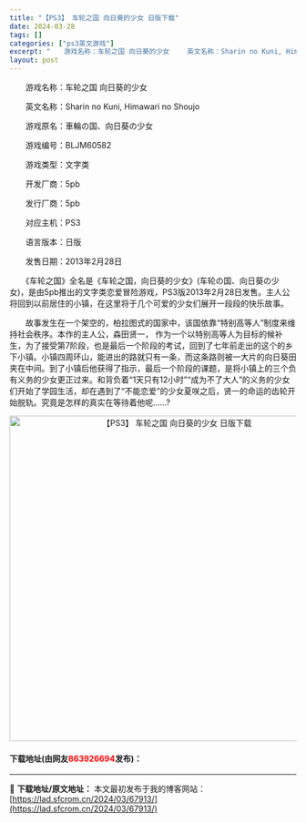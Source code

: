 ```yaml
---
title: "【PS3】 车轮之国 向日葵的少女 日版下载"
date: 2024-03-28
tags: []
categories: ["ps3英文游戏"]
excerpt: "　　游戏名称：车轮之国 向日葵的少女 　　英文名称：Sharin no Kuni, Himawari no Shoujo 　　游戏原名：車輪の国、向日葵の少女 　　游戏编号：BLJM60582 　　游戏类型：文字类 　　开发厂商：5pb 　　发行厂商：5pb 　　对应主机：PS3 　　语言版本：日版&hellip;"
layout: post
---
```


 <p>　　游戏名称：车轮之国 向日葵的少女</p> <p>　　英文名称：Sharin no Kuni, Himawari no Shoujo</p> <p>　　游戏原名：車輪の国、向日葵の少女</p> <p>　　游戏编号：BLJM60582</p> <p>　　游戏类型：文字类</p> <p>　　开发厂商：5pb</p> <p>　　发行厂商：5pb</p> <p>　　对应主机：PS3</p> <p>　　语言版本：日版</p> <p>　　发售日期：2013年2月28日</p> <p>　　《车轮之国》全名是《车轮之国，向日葵的少女》(车轮の国、向日葵の少女)，是由5pb推出的文字类恋爱冒险游戏，PS3版2013年2月28日发售。主人公将回到以前居住的小镇，在这里将于几个可爱的少女们展开一段段的快乐故事。</p> <p>　　故事发生在一个架空的，柏拉图式的国家中，该国依靠&ldquo;特别高等人&rdquo;制度来维持社会秩序。本作的主人公，森田贤一， 作为一个以特别高等人为目标的候补生，为了接受第7阶段，也是最后一个阶段的考试，回到了七年前走出的这个的乡下小镇。小镇四周环山，能进出的路就只有一条，而这条路则被一大片的向日葵田夹在中间。到了小镇后他获得了指示，最后一个阶段的课题，是将小镇上的三个负有义务的少女更正过来。和背负着&ldquo;1天只有12小时&rdquo;&ldquo;成为不了大人&rdquo;的义务的少女们开始了学园生活，却在遇到了&ldquo;不能恋爱&rdquo;的少女夏咲之后，贤一的命运的齿轮开始脱轨。究竟是怎样的真实在等待着他呢&hellip;&hellip;?</p> <p align="center"><img align="" border="0" src="https://lad.sfcrom.cn/wp-content/uploads/2024/03/20240328_66051b9aaf7e1.jpg" width="572" alt="【PS3】 车轮之国 向日葵的少女 日版下载" /></p> <p><h4>下载地址(由网友<font color="red">863926694</font>发布)：</h4></p> 

---
📖 **下载地址/原文地址：** 本文最初发布于我的博客网站：[https://lad.sfcrom.cn/2024/03/67913/](https://lad.sfcrom.cn/2024/03/67913/)
